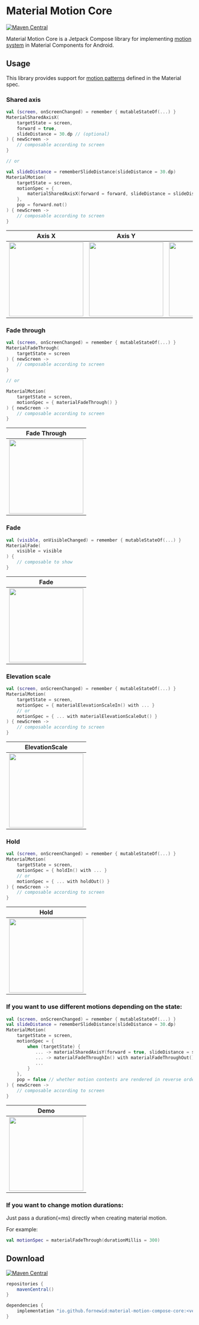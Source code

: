 # Material Motion Core

[![Maven Central](https://img.shields.io/maven-central/v/io.github.fornewid/material-motion-compose-core)](https://search.maven.org/search?q=g:io.github.fornewid)

Material Motion Core is a Jetpack Compose library for implementing [motion system](https://material.io/develop/android/theming/motion/) in Material Components for Android.

## Usage

This library provides support for [motion patterns](https://material.io/design/motion/the-motion-system.html) defined in the Material spec.

### Shared axis

```kt
val (screen, onScreenChanged) = remember { mutableStateOf(...) }
MaterialSharedAxisX(
    targetState = screen,
    forward = true,
    slideDistance = 30.dp // (optional)
) { newScreen ->
    // composable according to screen
}

// or

val slideDistance = rememberSlideDistance(slideDistance = 30.dp)
MaterialMotion(
    targetState = screen,
    motionSpec = {
        materialSharedAxisX(forward = forward, slideDistance = slideDistance)
    },
    pop = forward.not()
) { newScreen ->
    // composable according to screen
}
```

| Axis X                     | Axis Y                     | Axis Z                     |
| -------------------------- | -------------------------- | -------------------------- |
| <img width="200" src="shared_axis_x.gif" /> | <img width="200" src="shared_axis_y.gif" /> | <img width="200" src="shared_axis_z.gif" /> |

### Fade through

```kt
val (screen, onScreenChanged) = remember { mutableStateOf(...) }
MaterialFadeThrough(
    targetState = screen
) { newScreen ->
    // composable according to screen
}

// or

MaterialMotion(
    targetState = screen,
    motionSpec = { materialFadeThrough() }
) { newScreen ->
    // composable according to screen
}
```

| Fade Through               |
| -------------------------- |
| <img width="200" src="fade_through.gif" /> |

### Fade

```kt
val (visible, onVisibleChanged) = remember { mutableStateOf(...) }
MaterialFade(
    visible = visible
) {
    // composable to show
}
```

| Fade                       |
| -------------------------- |
| <img width="200" src="fade.gif" /> |

### Elevation scale

```kt
val (screen, onScreenChanged) = remember { mutableStateOf(...) }
MaterialMotion(
    targetState = screen,
    motionSpec = { materialElevationScaleIn() with ... }
    // or
    motionSpec = { ... with materialElevationScaleOut() }
) { newScreen ->
    // composable according to screen
}
```

| ElevationScale             |
| -------------------------- |
| <img width="200" src="elevation_scale.gif" /> |

### Hold

```kt
val (screen, onScreenChanged) = remember { mutableStateOf(...) }
MaterialMotion(
    targetState = screen,
    motionSpec = { holdIn() with ... }
    // or
    motionSpec = { ... with holdOut() }
) { newScreen ->
    // composable according to screen
}
```

| Hold                       |
| -------------------------- |
| <img width="200" src="hold.gif" /> |

### If you want to use different motions depending on the state:

```kt
val (screen, onScreenChanged) = remember { mutableStateOf(...) }
val slideDistance = rememberSlideDistance(slideDistance = 30.dp)
MaterialMotion(
    targetState = screen,
    motionSpec = {
        when (targetState) {
           ... -> materialSharedAxisY(forward = true, slideDistance = slideDistance)
           ... -> materialFadeThroughIn() with materialFadeThroughOut()
           ...
        }
    },
    pop = false // whether motion contents are rendered in reverse order.
) { newScreen ->
    // composable according to screen
}
```

| Demo                       |
| -------------------------- |
| <img width="200" src="demo.gif" /> |

### If you want to change motion durations:

Just pass a duration(=ms) directly when creating material motion.

For example:
```kt
val motionSpec = materialFadeThrough(durationMillis = 300)
```

## Download

[![Maven Central](https://img.shields.io/maven-central/v/io.github.fornewid/material-motion-compose-core)](https://search.maven.org/search?q=g:io.github.fornewid)

```gradle
repositories {
    mavenCentral()
}

dependencies {
    implementation "io.github.fornewid:material-motion-compose-core:<version>"
}
```
